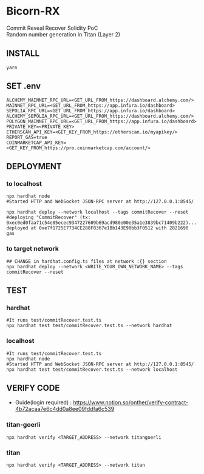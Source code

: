 # Bicorn-RX

Commit Reveal Recover Solidity PoC<br>
Random number generation in Titan (Layer 2)<br>

## INSTALL
```shell
yarn
```
 
## SET .env
```shell
ALCHEMY_MAINNET_RPC_URL=<GET_URL_FROM_https://dashboard.alchemy.com/>
MAINNET_RPC_URL=<GET_URL_FROM_https://app.infura.io/dashboard>
SEPOLIA_RPC_URL=<GET_URL_FROM_https://app.infura.io/dashboard>
ALCHEMY_SEPOLIA_RPC_URL=<GET_URL_FROM_https://dashboard.alchemy.com/>
POLYGON_MAINNET_RPC_URL=<GET_URL_FROM_https://app.infura.io/dashboard>
PRIVATE_KEY=<PRIVATE_KEY>
ETHERSCAN_API_KEY=<GET_KEY_FROM_https://etherscan.io/myapikey/>
REPORT_GAS=true
COINMARKETCAP_API_KEY=<GET_KEY_FROM_https://pro.coinmarketcap.com/account/>
```

## DEPLOYMENT

### to localhost
```shell
npx hardhat node
#Started HTTP and WebSocket JSON-RPC server at http://127.0.0.1:8545/

npx hardhat deploy --network localhost --tags commitRecover --reset
#deploying "CommitRecover" (tx: 0xec0ed0faa71c54e85ecec9347227609b69acd980e00e35a1e3839bc71409b222)...: deployed at 0xe7f1725E7734CE288F8367e1Bb143E90bb3F0512 with 2821690 gas
```

### to target network
```shell
## CHANGE in hardhat.config.ts files at network :{} section
npx hardhat deploy --network <WRITE_YOUR_OWN_NETWORK_NAME> --tags commitRecover --reset
```

## TEST

### hardhat
```shell
#It runs test/commitRecover.test.ts
npx hardhat test test/commitRecover.test.ts --network hardhat
```

### localhost
```shell
#It runs test/commitRecover.test.ts
npx hardhat node
#Started HTTP and WebSocket JSON-RPC server at http://127.0.0.1:8545/
npx hardhat test test/commitRecover.test.ts --network localhost
```

## VERIFY CODE

- Guide(login required) : https://www.notion.so/onther/verify-contract-4b72acaa7e6c4dd0a8ee09fddfa6c539

### titan-goerli

```shell
npx hardhat verify <TARGET_ADDRESS> --network titangoerli
```

### titan

```shell
npx hardhat verify <TARGET_ADDRESS> --network titan
```